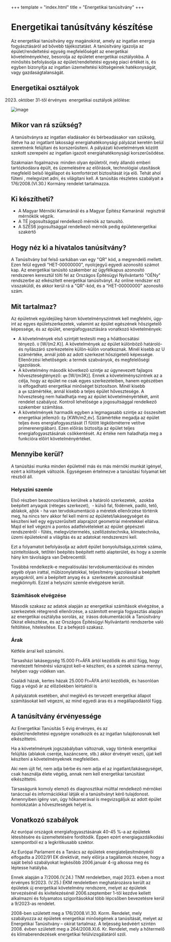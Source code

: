 +++
template = "index.html"
title = "Energetikai tanúsítvány"
+++

# Energetikai tanúsítvány készítése

Az energetikai tanúsítvány egy magánokirat, amely az ingatlan energia
fogyásztásáról ad bővebb tájékoztatást. A tanúsítvány igazolja az
épület/rendeltetési egység megfelelőségét az energetikai
követelményekhez, besorolja az épületet energetikai osztályokba. A
minősítés befolyásolja az épület/rendeltetési egység piaci értékét
is, és egyben bizonyítja az ingatlan üzemeltetési költségeinek
hatékonyságát, vagy gazdaságtalanságát.

## Energetikai osztályok

2023. október 31-től érvényes  energetikai osztályok jelölése:

![image](/images/energetikai-tanusitvany-kategoriak.jpg)

## Mikor van rá szükség?

A tanúsítványra az ingatlan eladásakor és bérbeadásakor van szükség,
illetve ha az ingatlant lakossági energiahatékonysági pályázat keretén
belül szeretnénk felújítani és korszerűsíteni. A pályázati
követelmények között szokott szerepelni az ingatlan igazolt
energiahatékonysági korszerűsödése.

Szakmaian fogalmazva: minden olyan épületről, mely állandó emberi
tartózkodásra épült, és üzemelésére az előírások, technológiai
utasítások megfelelő belső légállapot és komfortérzet biztosítását
írja elő. Tehát ahol fűteni , melegvizet adni, és világítani kell. A
tanúsítás részletes szabályait a 176/2008.(VI.30.) Kormány rendelet
tartalmazza.

## Ki készítheti?

- A Magyar Mérnöki Kamaránál és a Magyar Építész Kamaránál  regisztrál mérnökök végzik.
- A TÉ jogosultsággal rendelkező mérnök az tanusító.
- A SZÉS6 jogosultsággal rendelkező mérnök pedig épületenergetikai szakértő

## Hogy néz ki a hivatalos tanúsítvány?

A Tanúsítvány bal felső sarkában van egy "QR" kód, a megrendelő mellett.
Ezen felül egyedi "HET-00000000", nyolcjegyű egyedi azonosító számot
kap. Az energetikai tanúsító szakember az ügyfélkapus azonosító
rendszeren keresztül tölti fel az Országos Építésügyi Nyilvántartó
"OÉNy" rendszerbe az elkészített energetikai tanúsítványt. Az online
rendszer ezt visszaküldi, és akkor kerül rá a "QR"-kód, és a
"HET-00000000" azonosító szám.

## Mit tartalmaz?

Az épületnek egyidejűleg három követelményszintnek kell megfelelni,
úgy-int az egyes épületszerkezetek, valamint az épület egészének
hőszigetelő képessége, és az épület, energiafogyasztására vonatkozó
követelmények:

- A követelmények első szintjét testesíti meg a hőátbocsátási
  tényező. `U` [W/(m2.K)]. A követelmények az épület különböző
  határoló- és nyílászáró szerkezeteire külön-külön vonatkoznak. Minél
  kisebb az U számértéke, annál jobb az adott szerkezet hőszigetelő
  képessége. Ellenőrzési lehetőségek: a termék szabványok, és
  megfelelőségi igazolások.
- A követelmény második következő szintje az úgynevezett fajlagos
  hőveszteségtényező: `qm` [W/(m3K)]. Ennek a követelményszintnek az a
  célja, hogy az épület ne csak egyes szerkezeteiben, hanem egészében is
  elfogadható energetikai minőséget biztosítson. Minél kisebb
  a `qm` számértéke, annál kisebb a teljes épület hővesztesége. A
  hőveszteség nem haladhatja meg az épület követelményértékét, amit
  rendelet szabályoz. Kontroll lehetősége a jogosultsággal rendelkező
  szakember számítása.
- A követelmények harmadik egyben a legmagasabb szintje az összesített
  energetikai jellemző: `Ep` [KWh/m2,év]. Számértéke megadja az épület
  teljes éves energiafogyasztását (1 fűtött légköbméterre vetítve
  primerenergiában). Ezen előírás biztosítja az épület teljes
  energiafogyasztásának csökkentését. Az értéke nem haladhatja meg a
  funkcióra előírt követelményértéket.

## Mennyibe kerül?

A tanúsítási munka minden épületnél más és más mérnöki munkát
igényel, ezért a költségek változók. Egységesen értelmezve a
tanúsítási folyamat két részből áll.

### Helyszini szemle

Első részben beazonosításra kerülnek a határoló szerkezetek,  azokba
beépített anyagok (réteges szerkezet),  - külső fal, födémek, padló,
tető, ablakok, ajtók - ha van tervdokumentáció a méretek ellenőrzése
történik meg, ha nincs terv akkor fel kell mérni az
épületet/lakásegységet és készíteni kell egy egyszerűsített alaprajzot
geometriai méretekkel ellátva. Majd el kell végezni a pontos
adatfelvételeket az épület gépészeti rendszeréről - fűtés,
melegvíztermelés, szellőzéstechnika, klímatechnika, üzemi épületeknél a
világítás és az adatokat rendszerezni kell.

Ezt a folyamatot befolyásolja az adott épület bonyolultsága,szintek száma,
szinteltolások, tetőtéri beépítés beépített nettó alapterület, és
hogy a szemle hány km távolságra van Debrecentől.

Továbbá rendelkezik-e megvalósulási tervdokumentációval és minden egyéb
olyan irattal, műbizonylatokkal, teljesítmény igazolással a beépített
anyagokról, ami a beépített anyag és a  szerkezetek azonosítását
megkönnyíti. Ezzel a helyszíni szemle elvégzésre került.

### Számítások elvégzése

Második szakasz az adatok alapján az energetikai számítások elvégzése, a
szerkezetek rétegrendi ellenőrzése, a számított energia fogyasztás
alapján  az energetikai osztályba sorolás, az  írásos dokumentációk a
Tanúsítvány Okirat elkészítése, és az Országos Építésügyi
Nyilvántartó rendszerbe való feltöltése, hitelesítése. Ez a befejező
szakasz.

### Árak

Kétféle árral kell számolni.

Társasházi lakásegység 15.000 Ft+ÁFA ártól kezdődik és attól függ,
hogy méretezett felmérési vázrajzot kell-e készíteni, és a szintek száma
mennyi, helyben vagy vidéken van.

Családi házak, kertes házak 25.000 Ft+ÁFA ártól kezdődik, és hasonlóan
függ a végső ár az előzőekben leírtaktól is

A pályázatok esetében, ahol meglévő és tervezett energetikai állapot
számításokat kell végezni, az mind egyedi áras és a megállapodástól
függ.

## A tanúsítvány érvényessége

Az Energetikai Tanúsítás 5 évig érvényes, és az
épület/rendeltetési egységre vonatkozik és az ingatlan tulajdonosnak kell
elkészíttetni.

Ha a követelmények jogszabályban változnak, vagy történik energetikai
felújítás (ablakok cseréje, kazáncsere, stb.) akkor érvényét veszti,
újat kell készíteni a követelményeknek megfelelően.

Aki nem újít fel, nem adja bérbe és nem adja el az
ingatlant/lakásegységet, csak használja élete végéig, annak nem kell
energetikai tanúsítást elkészíttetni.

Társaságunk komoly elemző és diagnosztikai múlttal rendelkező mérnökei
tanáccsal és információkkal látják el a tanúsítványt kérő
tulajdonost. Amennyiben igény van, úgy hőkamerával is megvizsgáljuk az
adott épület homlokzatán a hőveszteségek helyét is.

## Vonatkozó szabályok

Az európai országok energiafogyasztásának 40-45 %-a az épületek
létesítésére és üzemeltetésére fordítódik. Éppen ezért
energiagazdálkodási szempontból ez a legkritikusabb szektor.

Az Európai Parlament és a Tanács az épületek energiateljesítményéről
elfogadta a 2002/91 EK direktívát, mely előírja a tagállamok részére,
hogy a saját belső szabályokat legkésőbb 2006.január 4-ig alkossa meg és
léptesse hatályba.

Ennek alapján a 7/2006.(V.24.) TNM rendeletben, majd 2023. évben a most
érvényes 9/2023. (V.25.) ÉKM rendeletben meghatározásra került az
épületek új energetikai követelmény rendszere, melyet az épületek
tervezésénél és kivitelezésénél 2006.szeptember 1-től kezdve kellett
alkalmazni és folyamatos szigorításokkal több lépcsőben bevezetésre
kerül a 9/2023-as rendelet.

2008-ben született meg a 176/2008.VI.30. Korm. Rendelet, mely szabályozza
az épületek energetikai minőségének a tanúsítását, melyet az
Energetikai Tanúsítvány – okirat tartalmaz. A teljesség kedvéért
szintén 2008. évben született meg a 264/2008.XI.6. Kr. Rendelet, mely a
hőtermelő és klímaberendezések energetikai felülvizsgálatáról szól.
